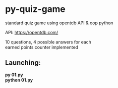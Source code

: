 # py-quiz-game
standard quiz game using opentdb API &amp; oop python

API: https://opentdb.com/

10 questions, 4 possible answers for each
<br>
earned points counter implemented

Launching:
-----------------------------

**py 01.py**
<br>
**python 01.py**
